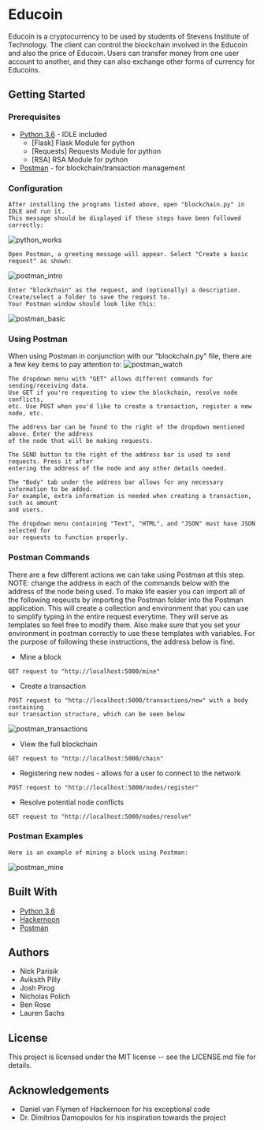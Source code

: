 # Educoin
Educoin is a cryptocurrency to be used by students of Stevens Institute of Technology. 
The client can control the blockchain involved in the Educoin and also the price of Educoin. 
Users can transfer money from one user account to another, 
and they can also exchange other forms of currency for Educoins.

## Getting Started
### Prerequisites
* [Python 3.6](https://www.python.org/downloads/) - IDLE included
	* [Flask] Flask Module for python
	* [Requests] Requests Module for python
	* [RSA] RSA Module for python
* [Postman](https://www.getpostman.com/apps) - for blockchain/transaction management

### Configuration
```
After installing the programs listed above, open "blockchain.py" in IDLE and run it.
This message should be displayed if these steps have been followed correctly:
```
![python_works](/uploads/4be608a5a324642e4d29a63b3a2ca423/python_works.png)


```
Open Postman, a greeting message will appear. Select "Create a basic request" as shown:
```
![postman_intro](/uploads/8b17c72450edea776595b1a4d167d913/postman_intro.png)

```
Enter "blockchain" as the request, and (optionally) a description. Create/select a folder to save the request to.
Your Postman window should look like this:
```
![postman_basic](/uploads/85d8c41d3be629af9fbe35b334872cc0/postman_basic.png)

### Using Postman
When using Postman in conjunction with our "blockchain.py" file, there are a few key items
to pay attention to:
![postman_watch](/uploads/e15371e8c1e9b3e0a72d1a9edf3b6afd/postman_watch.png)

```
The dropdown menu with "GET" allows different commands for sending/receiving data.
Use GET if you're requesting to view the blockchain, resolve node conflicts,
etc. Use POST when you'd like to create a transaction, register a new node, etc.
```

```
The address bar can be found to the right of the dropdown mentioned above. Enter the address
of the node that will be making requests.
```

```
The SEND button to the right of the address bar is used to send requests. Press it after
entering the address of the node and any other details needed.
```

```
The "Body" tab under the address bar allows for any necessary information to be added.
For example, extra information is needed when creating a transaction, such as amount 
and users. 
```

```
The dropdown menu containing "Text", "HTML", and "JSON" must have JSON selected for 
our requests to function properly.
```
### Postman Commands
There are a few different actions we can take using Postman at this step.
NOTE: change the address in each of the commands below with the address of the node
being used. To make life easier you can import all of the following reqeusts by importing the Postman folder into the Postman application. This will create a collection and environment that you can use to simplify typing in the entire request everytime. They will serve as templates so feel free to modify them. Also make sure that you set your environment in postman correctly to use these templates with variables. 
For the purpose of following these instructions, the address below is fine.

* Mine a block
```
GET request to "http://localhost:5000/mine"
```

* Create a transaction
```
POST request to "http://localhost:5000/transactions/new" with a body containing
our transaction structure, which can be seen below
```
![postman_transactions](/uploads/900a6702c838c863dd9c0256f2058640/postman_transactions.png)


* View the full blockchain
```
GET request to "http://localhost:5000/chain"
```

* Registering new nodes - allows for a user to connect to the network
```
POST request to "http://localhost:5000/nodes/register"
```

* Resolve potential node conflicts
```
GET request to "http://localhost:5000/nodes/resolve"
```

### Postman Examples
```
Here is an example of mining a block using Postman:
```
![postman_mine](/uploads/09c231c943ff9b5e877a17fa17351896/postman_mine.png)

## Built With
* [Python 3.6](https://www.python.org/downloads/)
* [Hackernoon](https://hackernoon.com/learn-blockchains-by-building-one-117428612f46)
* [Postman](https://www.getpostman.com/apps)

## Authors
* Nick Parisik
* Aviksith Pilly
* Josh Pirog
* Nicholas Polich
* Ben Rose
* Lauren Sachs

## License 
This project is licensed under the MIT license -- see the LICENSE.md file for details.

## Acknowledgements
* Daniel van Flymen of Hackernoon for his exceptional code
* Dr. Dimitrios Damopoulos for his inspiration towards the project
